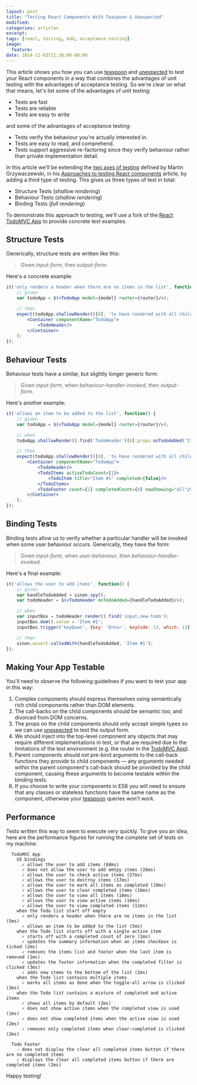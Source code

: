 ```yaml
---
layout: post
title: "Testing React Components With Teaspoon & Unexpected"
modified:
categories: articles
excerpt:
tags: [react, testing, bdd, acceptance-testing]
image:
  feature:
date: 2014-11-03T21:38:00-00:00
---
```


This article shows you how you can use [teaspoon](https://www.npmjs.com/package/teaspoon) and [unexpected](http://unexpected.js.org/) to test your React components in a way that combines the advantages of unit testing with the advantages of acceptance testing. So we're clear on what that means, let's list some of the advantages of unit testing:

  * Tests are fast
  * Tests are reliable
  * Tests are easy to write

and some of the advantages of acceptance testing:

  * Tests verify the behaviour you're actually interested in.
  * Tests are easy to read, and comprehend.
  * Tests support aggressive re-factoring since they verify behaviour rather than private implementation detail.

In this article we'll be extending the [two axes of testing](http://reactkungfu.com/2015/07/approaches-to-testing-react-components-an-overview/#two_axes_of_testing_components) defined by Martin Grzywaczewski, in his [Approaches to testing React components](http://reactkungfu.com/2015/07/approaches-to-testing-react-components-an-overview/) article, by adding a third type of testing. This gives us three types of test in total:

  * Structure Tests (_shallow rendering_)
  * Behaviour Tests (_shallow rendering_)
  * Binding Tests (_full rendering_)

To demonstrate this approach to testing, we'll use a fork of the [React TodoMVC App](https://github.com/dchambers/react-todomvc) to provide concrete test examples.

## Structure Tests

Generically, structure tests are written like this:

> Given _input-form_, then _output-form_.

Here's a concrete example:

```jsx
it('only renders a header when there are no items in the list', function() {
    // given
    var todoApp = $(<TodoApp model={model} router={router}/>);

    // then
    expect(todoApp.shallowRender()[0], 'to have rendered with all children',
        <Container componentName="TodoApp">
            <TodoHeader/>
        </Container>
    );
});
```

## Behaviour Tests

Behaviour tests have a similar, but slightly longer generic form:

> Given _input-form_, when _behaviour-handler-invoked_, then _output-form_.

Here's another example:

```jsx
it('allows an item to be added to the list', function() {
    // given
    var todoApp = $(<TodoApp model={model} router={router}/>);

    // when
    todoApp.shallowRender().find('TodoHeader')[0].props.onTodoAdded('Item #1');

    // then
    expect(todoApp.shallowRender()[0], 'to have rendered with all children',
        <Container componentName="TodoApp">
            <TodoHeader/>
            <TodoItems activeTodoCount={1}>
                <TodoItem title="Item #1" completed={false}/>
            </TodoItems>
            <TodoFooter count={1} completedCount={0} nowShowing="all"/>
        </Container>
    );
});
```

## Binding Tests

Binding tests allow us to verify whether a particular handler will be invoked when some user behaviour occurs. Generically, they have the form:

> Given _input-form_, when _user-behaviour_, then _behaviour-handler-invoked_.

Here's a final example:

```jsx
it('allows the user to add items', function() {
    // given
    var handleTodoAdded = sinon.spy();
    var todoHeader = $(<TodoHeader onTodoAdded={handleTodoAdded}/>);

    // when
    var inputBox = todoHeader.render().find('input.new-todo');
    inputBox.dom().value = 'Item #1';
    inputBox.trigger('keyDown', {key: 'Enter', keyCode: 13, which: 13});

    // then
    sinon.assert.calledWith(handleTodoAdded, 'Item #1');
});
```

## Making Your App Testable

You'll need to observe the following guidelines if you want to test your app in this way:

  1. Complex components should express themselves using semantically rich child components rather than DOM elements.
  2. The call-backs on the child components should be semantic too, and divorced from DOM concerns.
  3. The props on the child components should only accept simple types so we can use [unexpected](http://unexpected.js.org/) to test the output form.
  4. We should inject into the top-level component any objects that may require different implementations in test, or that are required due to the limitations of the test environment (e.g. the router in the [TodoMVC App](https://github.com/dchambers/react-todomvc)).
  5. Parent components should not pre-bind arguments to the call-back functions they provide to child components &mdash; any arguments needed within the parent component's call-back should be provided by the child component, causing these arguments to become testable within the binding tests.
  6. If you choose to write your components in ES6 you will need to ensure that any classes or stateless functions have the same name as the component, otherwise your [teaspoon](https://www.npmjs.com/package/teaspoon) queries won't work.

## Performance

Tests written this way to seem to execute very quickly. To give you an idea, here are the performance figures for running the complete set of tests on my machine:

```
  TodoMVC App
    UI bindings
      ✓ allows the user to add items (68ms)
      ✓ does not allow the user to add emtpy items (26ms)
      ✓ allows the user to check active items (27ms)
      ✓ allows the user to destroy items (17ms)
      ✓ allows the user to mark all items as completed (19ms)
      ✓ allows the user to clear completed items (16ms)
      ✓ allows the user to view all items (16ms)
      ✓ allows the user to view active items (16ms)
      ✓ allows the user to view completed items (11ms)
    when the Todo list start off empty
      ✓ only renders a header when there are no items in the list (5ms)
      ✓ allows an item to be added to the list (5ms)
    when the Todo list starts off with a single active item
      ✓ starts off with a completed count of zero (1ms)
      ✓ updates the summary information when an items checkbox is ticked (2ms)
      ✓ removes the items list and footer when the last item is removed (1ms)
      ✓ updates the footer information when the completed filter is clicked (3ms)
      ✓ adds new items to the bottom of the list (2ms)
    when the Todo list contains multiple items
      ✓ marks all items as done when the toggle-all arrow is clicked (3ms)
    when the Todo list contains a mixture of completed and active items
      ✓ shows all items by default (2ms)
      ✓ does not show active items when the completed view is used (1ms)
      ✓ does not show completed items when the active view is used (2ms)
      ✓ removes only completed items when clear-completed is clicked (2ms)

  Todo Footer
    - does not display the clear all completed items button if there are no completed items
    ✓ displays the clear all completed items button if there are completed items (2ms)
```

Happy testing!

